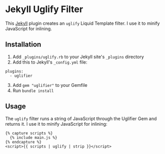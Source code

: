 # Jekyll Uglify Filter

This [Jekyll](https://jekyllrb.com/) plugin creates an `uglify` Liquid Template filter. I use it to minify JavaScript for inlining.

## Installation

1. Add `_plugins/uglify.rb` to your Jekyll site's `_plugins` directory
2. Add this to Jekyll's `_config.yml` file:

  ```
  plugins:
    - uglifier
  ```

3. Add `gem "uglifier"` to your Gemfile
4. Run `bundle install`

## Usage

The `uglify` filter runs a string of JavaScript through the Uglifier Gem and returns it. I use it to minify JavaScript for inlining:

```
{% capture scripts %}
  {% include main.js %}
{% endcapture %}
<script>{{ scripts | uglify | strip }}</script>
```
